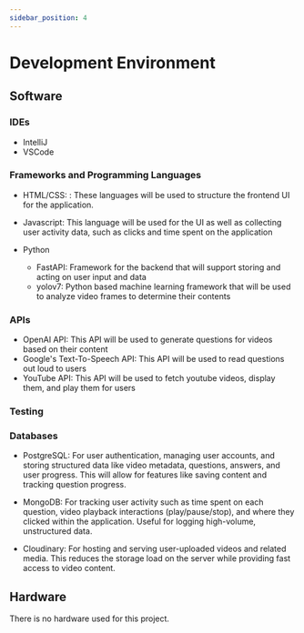 ```yaml
---
sidebar_position: 4
---
```


# Development Environment

## Software

### IDEs
* IntelliJ
* VSCode

### Frameworks and Programming Languages
* HTML/CSS: : These languages will be used to structure the frontend UI for the application. 
* Javascript: This language will be used for the UI as well as collecting user activity data, such as clicks and time spent on the application

* Python
   * FastAPI: Framework for the backend that will support storing and acting on user input and data
   * yolov7: Python based machine learning framework that will be used to analyze video frames to determine their contents

### APIs
* OpenAI API: This API will be used to generate questions for videos based on their content
* Google's Text-To-Speech API: This API will be used to read questions out loud to users
* YouTube API: This API will be used to fetch youtube videos, display them, and play them for users

### Testing 

### Databases
* PostgreSQL: For user authentication, managing user accounts, and storing structured data like video metadata, questions, answers, and user progress. This will allow for features like saving content and tracking question progress.

* MongoDB: For tracking user activity such as time spent on each question, video playback interactions (play/pause/stop), and where they clicked within the application. Useful for logging high-volume, unstructured data.

* Cloudinary: For hosting and serving user-uploaded videos and related media. This reduces the storage load on the server while providing fast access to video content.

## Hardware
There is no hardware used for this project.
